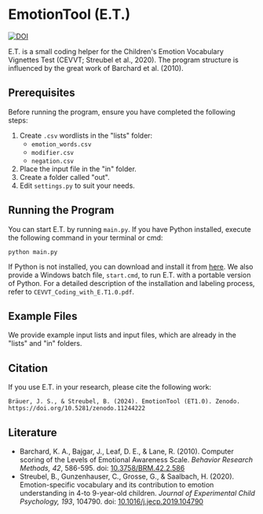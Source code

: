 # EmotionTool (E.T.)
[![DOI](https://zenodo.org/badge/DOI/10.5281/zenodo.11244222.svg)](https://doi.org/10.5281/zenodo.11244222)

E.T. is a small coding helper for the Children's Emotion Vocabulary Vignettes Test (CEVVT; Streubel et al., 2020). The program structure is influenced by the great work of Barchard et al. (2010).

## Prerequisites

Before running the program, ensure you have completed the following steps:

1. Create `.csv` wordlists in the "lists" folder:
   - `emotion_words.csv`
   - `modifier.csv`
   - `negation.csv`
2. Place the input file in the "in" folder.
3. Create a folder called "out".
4. Edit `settings.py` to suit your needs.

## Running the Program

You can start E.T. by running `main.py`. If you have Python installed, execute the following command in your terminal or cmd:

```
python main.py
```

If Python is not installed, you can download and install it from [here](https://www.python.org). We also provide a Windows batch file, `start.cmd`, to run E.T. with a portable version of Python. For a detailed description of the installation and labeling process, refer to `CEVVT_Coding_with_E.T1.0.pdf`.

## Example Files

We provide example input lists and input files, which are already in the "lists" and "in" folders.

## Citation

If you use E.T. in your research, please cite the following work:

    Bräuer, J. S., & Streubel, B. (2024). EmotionTool (ET1.0). Zenodo. https://doi.org/10.5281/zenodo.11244222

## Literature

- Barchard, K. A., Bajgar, J., Leaf, D. E., & Lane, R. (2010). Computer scoring of the Levels of Emotional Awareness Scale. *Behavior Research Methods, 42*, 586-595. doi: [10.3758/BRM.42.2.586](https://doi.org/10.3758/BRM.42.2.586)
- Streubel, B., Gunzenhauser, C., Grosse, G., & Saalbach, H. (2020). Emotion-specific vocabulary and its contribution to emotion understanding in 4-to 9-year-old children. *Journal of Experimental Child Psychology, 193*, 104790. doi: [10.1016/j.jecp.2019.104790](https://doi.org/10.1016/j.jecp.2019.104790)
